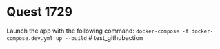 # Quest 1729

Launch the app with the following command: `docker-compose -f docker-compose.dev.yml up --build`
#   t e s t _ g i t h u b a c t i o n  
 